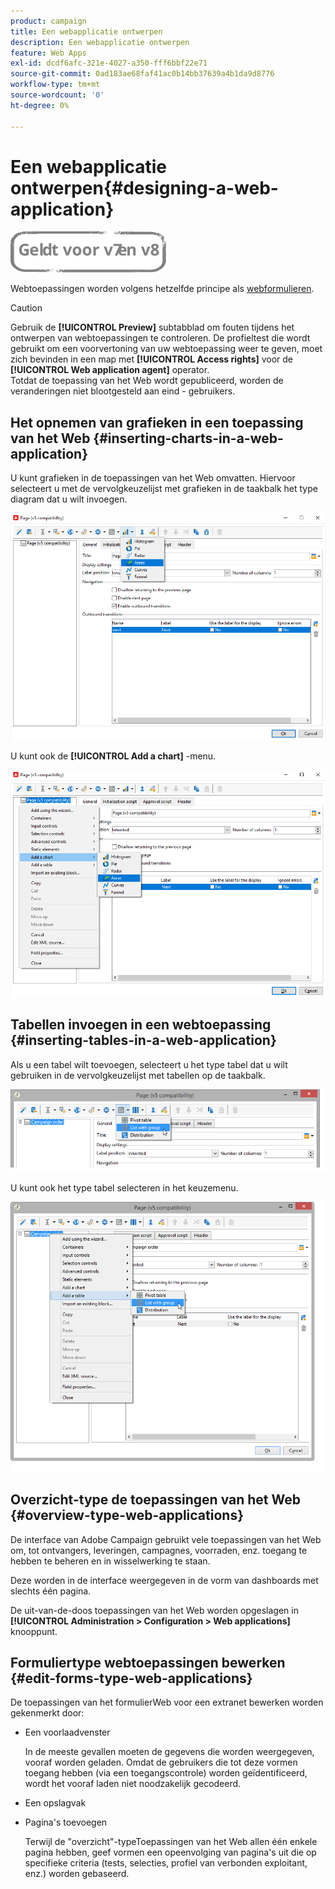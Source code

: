```yaml
---
product: campaign
title: Een webapplicatie ontwerpen
description: Een webapplicatie ontwerpen
feature: Web Apps
exl-id: dcdf6afc-321e-4027-a350-fff6bbf22e71
source-git-commit: 0ad183ae68faf41ac0b14bb37639a4b1da9d8776
workflow-type: tm+mt
source-wordcount: '0'
ht-degree: 0%

---
```


# Een webapplicatie ontwerpen{#designing-a-web-application}

![](../../assets/common.svg)

Webtoepassingen worden volgens hetzelfde principe als [webformulieren](about-web-forms.md).

>[!CAUTION]
>
>Gebruik de **[!UICONTROL Preview]** subtabblad om fouten tijdens het ontwerpen van webtoepassingen te controleren. De profieltest die wordt gebruikt om een voorvertoning van uw webtoepassing weer te geven, moet zich bevinden in een map met **[!UICONTROL Access rights]** voor de **[!UICONTROL Web application agent]** operator. </br>Totdat de toepassing van het Web wordt gepubliceerd, worden de veranderingen niet blootgesteld aan eind - gebruikers.

## Het opnemen van grafieken in een toepassing van het Web {#inserting-charts-in-a-web-application}

U kunt grafieken in de toepassingen van het Web omvatten. Hiervoor selecteert u met de vervolgkeuzelijst met grafieken in de taakbalk het type diagram dat u wilt invoegen.

![](assets/s_ncs_admin_webapps_bar_graph.png)

U kunt ook de **[!UICONTROL Add a chart]** -menu.

![](assets/s_ncs_admin_webapps_graph.png)

## Tabellen invoegen in een webtoepassing {#inserting-tables-in-a-web-application}

Als u een tabel wilt toevoegen, selecteert u het type tabel dat u wilt gebruiken in de vervolgkeuzelijst met tabellen op de taakbalk.

![](assets/s_ncs_admin_webapps_bar_table.png)

U kunt ook het type tabel selecteren in het keuzemenu.

![](assets/s_ncs_admin_webapps_table.png)

## Overzicht-type de toepassingen van het Web {#overview-type-web-applications}

De interface van Adobe Campaign gebruikt vele toepassingen van het Web om, tot ontvangers, leveringen, campagnes, voorraden, enz. toegang te hebben te beheren en in wisselwerking te staan.

Deze worden in de interface weergegeven in de vorm van dashboards met slechts één pagina.

De uit-van-de-doos toepassingen van het Web worden opgeslagen in **[!UICONTROL Administration > Configuration > Web applications]** knooppunt.

## Formuliertype webtoepassingen bewerken {#edit-forms-type-web-applications}

De toepassingen van het formulierWeb voor een extranet bewerken worden gekenmerkt door:

* Een voorlaadvenster

   In de meeste gevallen moeten de gegevens die worden weergegeven, vooraf worden geladen. Omdat de gebruikers die tot deze vormen toegang hebben (via een toegangscontrole) worden geïdentificeerd, wordt het vooraf laden niet noodzakelijk gecodeerd.

* Een opslagvak
* Pagina&#39;s toevoegen

   Terwijl de &quot;overzicht&quot;-typeToepassingen van het Web allen één enkele pagina hebben, geef vormen een opeenvolging van pagina&#39;s uit die op specifieke criteria (tests, selecties, profiel van verbonden exploitant, enz.) worden gebaseerd.

